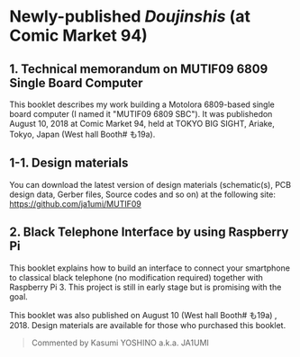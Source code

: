 # Newly-published _Doujinshis_ (at Comic Market 94)

## 1. Technical memorandum on MUTIF09 6809 Single Board Computer

 This booklet describes my work building a Motolora 6809-based single board computer (I named it "MUTIF09 6809 SBC"). It was publishedon August 10, 2018 at Comic Market 94, held at TOKYO BIG SIGHT, Ariake, Tokyo, Japan (West hall Booth# も19a). 

## 1-1. Design materials

You can download the latest version of design materials (schematic(s), PCB design data, Gerber files, Source codes and so on) at the following site:  https://github.com/ja1umi/MUTIF09

## 2. Black Telephone Interface by using Raspberry Pi

 This booklet explains how to build an interface to connect your smartphone to classical black telephone (no modification required) together with Raspberry Pi 3. This project is still in early stage but is promising with the goal.
 
 This booklet was also published on August 10 (West hall Booth# も19a) , 2018. Design materials are available for those who purchased this booklet.

> Commented by Kasumi YOSHINO a.k.a. JA1UMI

